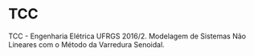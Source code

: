 # TCC
TCC - Engenharia Elétrica UFRGS 2016/2.
Modelagem de Sistemas Não Lineares com o Método da Varredura Senoidal.
